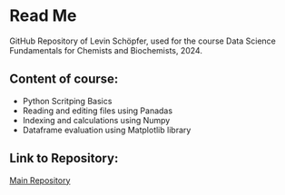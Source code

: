 # Read Me
GitHub Repository of Levin Schöpfer, used for the course Data Science Fundamentals for Chemists and Biochemists, 2024.

## Content of course:
- Python Scritping Basics
- Reading and editing files using Panadas
- Indexing and calculations using Numpy
- Dataframe evaluation using Matplotlib library

## Link to Repository:
[Main Repository](https://github.com/sigvehaug/DSF-DCBP/tree/main)
